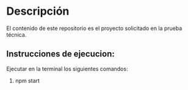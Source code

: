 # Descripción
 El contenido de este repositorio es el proyecto solicitado en la prueba técnica.

## Instrucciones de ejecucion: 
 Ejecutar en la terminal los siguientes comandos: 
 1. npm start
